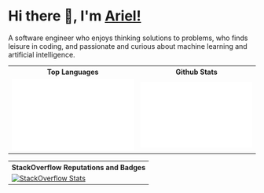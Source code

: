 # Hi there 👋, I'm [Ariel!](https://arielmagbanua.com/)

A software engineer who enjoys thinking solutions to problems, who finds leisure in coding, and passionate and curious about machine learning and artificial intelligence.

<div align="center">
  <table style="width:100%; border-collapse: collapse;">
    <tr>
      <th>Top Languages</th>
      <th>Github Stats</th>
    </tr>
    <tr>
      <td>
        <img src="https://raw.githubusercontent.com/arielmagbanua/github-stats/refs/heads/master/generated/languages.svg#gh-dark-mode-only" alt="Top Languages" style="max-width:100%;">
      </td>
      <td>
        <img src="https://raw.githubusercontent.com/arielmagbanua/github-stats/refs/heads/master/generated/overview.svg#gh-dark-mode-only" alt="Github Stats" style="max-width:100%;">
      </td>
    </tr>
  </table>
</div>

<div align="center">
  <table>
    <tr>
      <th>StackOverflow Reputations and Badges</th>
    </tr>
    <tr>
      <td>
        <a href="https://stackoverflow.com/users/2076848/ariel-magbanua" target="_blank">
          <img src="https://stackoverflow-badge.herokuapp.com/stackoverflow?username=2076848&period=year&mini=false" alt="StackOverflow Stats" width="max-width:100%;"/>
        </a>
      </td>
    </tr>
  </table>
</div>
